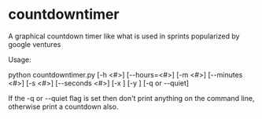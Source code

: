 # countdowntimer
A graphical countdown timer like what is used in sprints popularized by google ventures

Usage: 

python countdowntimer.py [-h <#>] [--hours=<#>] [-m <#>] [--minutes <#>] [-s <#>] [--seconds <#>] [-x <xwidth>] [-y <yheight>] [-q or --quiet]

If the -q or --quiet flag is set then don't print anything on the command line, otherwise print a countdown also.

